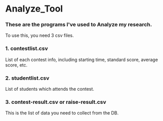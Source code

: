 # Analyze_Tool

### These are the programs I've used to Analyze my research.
To use this, you need 3 csv files.
### 1. contestlist.csv
List of each contest info, including starting time, standard score, average score, etc.
### 2. studentlist.csv
List of students which attends the contest.
### 3. contest-result.csv or raise-result.csv
This is the list of data you need to collect from the DB.